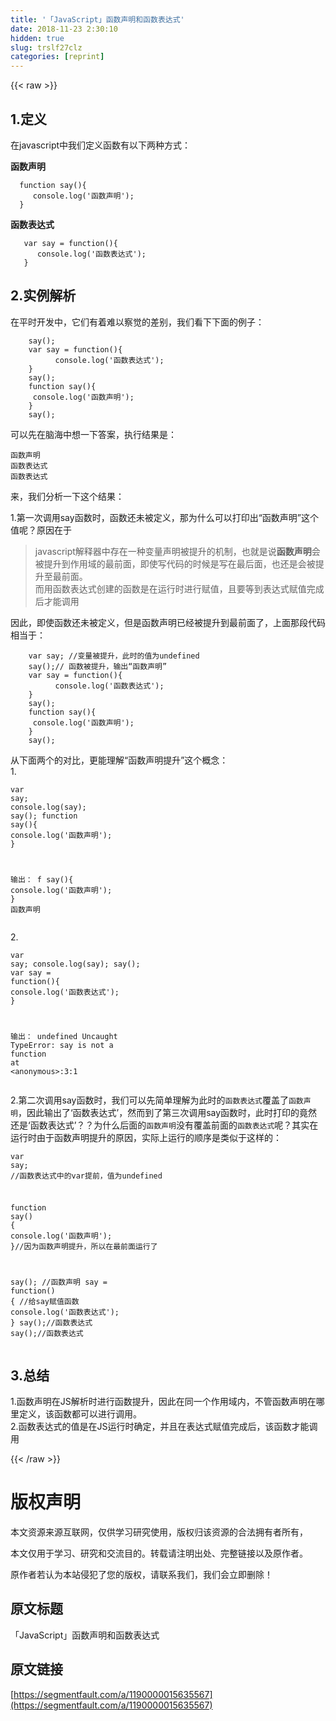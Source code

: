 ```yaml
---
title: '「JavaScript」函数声明和函数表达式' 
date: 2018-11-23 2:30:10
hidden: true
slug: trslf27clz
categories: [reprint]
---
```


{{< raw >}}
<h2 id="articleHeader0">1.&#x5B9A;&#x4E49;</h2><p>&#x5728;javascript&#x4E2D;&#x6211;&#x4EEC;&#x5B9A;&#x4E49;&#x51FD;&#x6570;&#x6709;&#x4EE5;&#x4E0B;&#x4E24;&#x79CD;&#x65B9;&#x5F0F;&#xFF1A;</p><p><strong>&#x51FD;&#x6570;&#x58F0;&#x660E;</strong></p><div class="widget-codetool" style="display:none"><div class="widget-codetool--inner"><span class="selectCode code-tool" data-toggle="tooltip" data-placement="top" title="" data-original-title="&#x5168;&#x9009;"></span> <span type="button" class="copyCode code-tool" data-toggle="tooltip" data-placement="top" data-clipboard-text="  function say(){
     console.log(&apos;&#x51FD;&#x6570;&#x58F0;&#x660E;&apos;);
  }" title="" data-original-title="&#x590D;&#x5236;"></span> <span type="button" class="saveToNote code-tool" data-toggle="tooltip" data-placement="top" title="" data-original-title="&#x653E;&#x8FDB;&#x7B14;&#x8BB0;"></span></div></div><pre class="hljs javascript"><code>  <span class="hljs-function"><span class="hljs-keyword">function</span> <span class="hljs-title">say</span>(<span class="hljs-params"></span>)</span>{
     <span class="hljs-built_in">console</span>.log(<span class="hljs-string">&apos;&#x51FD;&#x6570;&#x58F0;&#x660E;&apos;</span>);
  }</code></pre><p><strong>&#x51FD;&#x6570;&#x8868;&#x8FBE;&#x5F0F;</strong></p><div class="widget-codetool" style="display:none"><div class="widget-codetool--inner"><span class="selectCode code-tool" data-toggle="tooltip" data-placement="top" title="" data-original-title="&#x5168;&#x9009;"></span> <span type="button" class="copyCode code-tool" data-toggle="tooltip" data-placement="top" data-clipboard-text="   var say = function(){
      console.log(&apos;&#x51FD;&#x6570;&#x8868;&#x8FBE;&#x5F0F;&apos;);
   }" title="" data-original-title="&#x590D;&#x5236;"></span> <span type="button" class="saveToNote code-tool" data-toggle="tooltip" data-placement="top" title="" data-original-title="&#x653E;&#x8FDB;&#x7B14;&#x8BB0;"></span></div></div><pre class="hljs javascript"><code>   <span class="hljs-keyword">var</span> say = <span class="hljs-function"><span class="hljs-keyword">function</span>(<span class="hljs-params"></span>)</span>{
      <span class="hljs-built_in">console</span>.log(<span class="hljs-string">&apos;&#x51FD;&#x6570;&#x8868;&#x8FBE;&#x5F0F;&apos;</span>);
   }</code></pre><h2 id="articleHeader1">2.&#x5B9E;&#x4F8B;&#x89E3;&#x6790;</h2><p>&#x5728;&#x5E73;&#x65F6;&#x5F00;&#x53D1;&#x4E2D;&#xFF0C;&#x5B83;&#x4EEC;&#x6709;&#x7740;&#x96BE;&#x4EE5;&#x5BDF;&#x89C9;&#x7684;&#x5DEE;&#x522B;&#xFF0C;&#x6211;&#x4EEC;&#x770B;&#x4E0B;&#x4E0B;&#x9762;&#x7684;&#x4F8B;&#x5B50;&#xFF1A;</p><div class="widget-codetool" style="display:none"><div class="widget-codetool--inner"><span class="selectCode code-tool" data-toggle="tooltip" data-placement="top" title="" data-original-title="&#x5168;&#x9009;"></span> <span type="button" class="copyCode code-tool" data-toggle="tooltip" data-placement="top" data-clipboard-text="    say();
    var say = function(){
          console.log(&apos;&#x51FD;&#x6570;&#x8868;&#x8FBE;&#x5F0F;&apos;);
    }
    say();
    function say(){
     console.log(&apos;&#x51FD;&#x6570;&#x58F0;&#x660E;&apos;);
    }
    say();" title="" data-original-title="&#x590D;&#x5236;"></span> <span type="button" class="saveToNote code-tool" data-toggle="tooltip" data-placement="top" title="" data-original-title="&#x653E;&#x8FDB;&#x7B14;&#x8BB0;"></span></div></div><pre class="hljs javascript"><code>    say();
    <span class="hljs-keyword">var</span> say = <span class="hljs-function"><span class="hljs-keyword">function</span>(<span class="hljs-params"></span>)</span>{
          <span class="hljs-built_in">console</span>.log(<span class="hljs-string">&apos;&#x51FD;&#x6570;&#x8868;&#x8FBE;&#x5F0F;&apos;</span>);
    }
    say();
    <span class="hljs-function"><span class="hljs-keyword">function</span> <span class="hljs-title">say</span>(<span class="hljs-params"></span>)</span>{
     <span class="hljs-built_in">console</span>.log(<span class="hljs-string">&apos;&#x51FD;&#x6570;&#x58F0;&#x660E;&apos;</span>);
    }
    say();</code></pre><p>&#x53EF;&#x4EE5;&#x5148;&#x5728;&#x8111;&#x6D77;&#x4E2D;&#x60F3;&#x4E00;&#x4E0B;&#x7B54;&#x6848;&#xFF0C;&#x6267;&#x884C;&#x7ED3;&#x679C;&#x662F;&#xFF1A;</p><div class="widget-codetool" style="display:none"><div class="widget-codetool--inner"><span class="selectCode code-tool" data-toggle="tooltip" data-placement="top" title="" data-original-title="&#x5168;&#x9009;"></span> <span type="button" class="copyCode code-tool" data-toggle="tooltip" data-placement="top" data-clipboard-text="&#x51FD;&#x6570;&#x58F0;&#x660E;
&#x51FD;&#x6570;&#x8868;&#x8FBE;&#x5F0F;
&#x51FD;&#x6570;&#x8868;&#x8FBE;&#x5F0F;" title="" data-original-title="&#x590D;&#x5236;"></span> <span type="button" class="saveToNote code-tool" data-toggle="tooltip" data-placement="top" title="" data-original-title="&#x653E;&#x8FDB;&#x7B14;&#x8BB0;"></span></div></div><pre class="hljs"><code>&#x51FD;&#x6570;&#x58F0;&#x660E;
&#x51FD;&#x6570;&#x8868;&#x8FBE;&#x5F0F;
&#x51FD;&#x6570;&#x8868;&#x8FBE;&#x5F0F;</code></pre><p>&#x6765;&#xFF0C;&#x6211;&#x4EEC;&#x5206;&#x6790;&#x4E00;&#x4E0B;&#x8FD9;&#x4E2A;&#x7ED3;&#x679C;&#xFF1A;</p><p>1.&#x7B2C;&#x4E00;&#x6B21;&#x8C03;&#x7528;say&#x51FD;&#x6570;&#x65F6;&#xFF0C;&#x51FD;&#x6570;&#x8FD8;&#x672A;&#x88AB;&#x5B9A;&#x4E49;&#xFF0C;&#x90A3;&#x4E3A;&#x4EC0;&#x4E48;&#x53EF;&#x4EE5;&#x6253;&#x5370;&#x51FA;&#x201C;&#x51FD;&#x6570;&#x58F0;&#x660E;&#x201D;&#x8FD9;&#x4E2A;&#x503C;&#x5462;&#xFF1F;&#x539F;&#x56E0;&#x5728;&#x4E8E;</p><blockquote>javascript&#x89E3;&#x91CA;&#x5668;&#x4E2D;&#x5B58;&#x5728;&#x4E00;&#x79CD;&#x53D8;&#x91CF;&#x58F0;&#x660E;&#x88AB;&#x63D0;&#x5347;&#x7684;&#x673A;&#x5236;&#xFF0C;&#x4E5F;&#x5C31;&#x662F;&#x8BF4;<strong>&#x51FD;&#x6570;&#x58F0;&#x660E;</strong>&#x4F1A;&#x88AB;&#x63D0;&#x5347;&#x5230;&#x4F5C;&#x7528;&#x57DF;&#x7684;&#x6700;&#x524D;&#x9762;&#xFF0C;&#x5373;&#x4F7F;&#x5199;&#x4EE3;&#x7801;&#x7684;&#x65F6;&#x5019;&#x662F;&#x5199;&#x5728;&#x6700;&#x540E;&#x9762;&#xFF0C;&#x4E5F;&#x8FD8;&#x662F;&#x4F1A;&#x88AB;&#x63D0;&#x5347;&#x81F3;&#x6700;&#x524D;&#x9762;&#x3002;<br>&#x800C;&#x7528;&#x51FD;&#x6570;&#x8868;&#x8FBE;&#x5F0F;&#x521B;&#x5EFA;&#x7684;&#x51FD;&#x6570;&#x662F;&#x5728;&#x8FD0;&#x884C;&#x65F6;&#x8FDB;&#x884C;&#x8D4B;&#x503C;&#xFF0C;&#x4E14;&#x8981;&#x7B49;&#x5230;&#x8868;&#x8FBE;&#x5F0F;&#x8D4B;&#x503C;&#x5B8C;&#x6210;&#x540E;&#x624D;&#x80FD;&#x8C03;&#x7528;</blockquote><p>&#x56E0;&#x6B64;&#xFF0C;&#x5373;&#x4F7F;&#x51FD;&#x6570;&#x8FD8;&#x672A;&#x88AB;&#x5B9A;&#x4E49;&#xFF0C;&#x4F46;&#x662F;&#x51FD;&#x6570;&#x58F0;&#x660E;&#x5DF2;&#x7ECF;&#x88AB;&#x63D0;&#x5347;&#x5230;&#x6700;&#x524D;&#x9762;&#x4E86;&#xFF0C;&#x4E0A;&#x9762;&#x90A3;&#x6BB5;&#x4EE3;&#x7801;&#x76F8;&#x5F53;&#x4E8E;&#xFF1A;</p><div class="widget-codetool" style="display:none"><div class="widget-codetool--inner"><span class="selectCode code-tool" data-toggle="tooltip" data-placement="top" title="" data-original-title="&#x5168;&#x9009;"></span> <span type="button" class="copyCode code-tool" data-toggle="tooltip" data-placement="top" data-clipboard-text="    var say; //&#x53D8;&#x91CF;&#x88AB;&#x63D0;&#x5347;&#xFF0C;&#x6B64;&#x65F6;&#x7684;&#x503C;&#x4E3A;undefined
    say();// &#x51FD;&#x6570;&#x88AB;&#x63D0;&#x5347;&#xFF0C;&#x8F93;&#x51FA;&#x201C;&#x51FD;&#x6570;&#x58F0;&#x660E;&#x201D;
    var say = function(){
          console.log(&apos;&#x51FD;&#x6570;&#x8868;&#x8FBE;&#x5F0F;&apos;);
    }
    say();
    function say(){
     console.log(&apos;&#x51FD;&#x6570;&#x58F0;&#x660E;&apos;);
    }
    say();
" title="" data-original-title="&#x590D;&#x5236;"></span> <span type="button" class="saveToNote code-tool" data-toggle="tooltip" data-placement="top" title="" data-original-title="&#x653E;&#x8FDB;&#x7B14;&#x8BB0;"></span></div></div><pre class="hljs javascript"><code>    <span class="hljs-keyword">var</span> say; <span class="hljs-comment">//&#x53D8;&#x91CF;&#x88AB;&#x63D0;&#x5347;&#xFF0C;&#x6B64;&#x65F6;&#x7684;&#x503C;&#x4E3A;undefined</span>
    say();<span class="hljs-comment">// &#x51FD;&#x6570;&#x88AB;&#x63D0;&#x5347;&#xFF0C;&#x8F93;&#x51FA;&#x201C;&#x51FD;&#x6570;&#x58F0;&#x660E;&#x201D;</span>
    <span class="hljs-keyword">var</span> say = <span class="hljs-function"><span class="hljs-keyword">function</span>(<span class="hljs-params"></span>)</span>{
          <span class="hljs-built_in">console</span>.log(<span class="hljs-string">&apos;&#x51FD;&#x6570;&#x8868;&#x8FBE;&#x5F0F;&apos;</span>);
    }
    say();
    <span class="hljs-function"><span class="hljs-keyword">function</span> <span class="hljs-title">say</span>(<span class="hljs-params"></span>)</span>{
     <span class="hljs-built_in">console</span>.log(<span class="hljs-string">&apos;&#x51FD;&#x6570;&#x58F0;&#x660E;&apos;</span>);
    }
    say();
</code></pre><p>&#x4ECE;&#x4E0B;&#x9762;&#x4E24;&#x4E2A;&#x7684;&#x5BF9;&#x6BD4;&#xFF0C;&#x66F4;&#x80FD;&#x7406;&#x89E3;&#x201C;&#x51FD;&#x6570;&#x58F0;&#x660E;&#x63D0;&#x5347;&#x201D;&#x8FD9;&#x4E2A;&#x6982;&#x5FF5;&#xFF1A;<br>1.</p><div class="widget-codetool" style="display:none"><div class="widget-codetool--inner"><span class="selectCode code-tool" data-toggle="tooltip" data-placement="top" title="" data-original-title="&#x5168;&#x9009;"></span> <span type="button" class="copyCode code-tool" data-toggle="tooltip" data-placement="top" data-clipboard-text="var say;
console.log(say);
say();
function say(){
   console.log(&apos;&#x51FD;&#x6570;&#x58F0;&#x660E;&apos;);
}

&#x8F93;&#x51FA;&#xFF1A;
f say(){
   console.log(&apos;&#x51FD;&#x6570;&#x58F0;&#x660E;&apos;);
}
&#x51FD;&#x6570;&#x58F0;&#x660E;" title="" data-original-title="&#x590D;&#x5236;"></span> <span type="button" class="saveToNote code-tool" data-toggle="tooltip" data-placement="top" title="" data-original-title="&#x653E;&#x8FDB;&#x7B14;&#x8BB0;"></span></div></div><pre class="hljs sqf"><code>var <span class="hljs-built_in">say</span>;
console.<span class="hljs-built_in">log</span>(<span class="hljs-built_in">say</span>);
<span class="hljs-built_in">say</span>();
function <span class="hljs-built_in">say</span>(){
   console.<span class="hljs-built_in">log</span>(<span class="hljs-string">&apos;&#x51FD;&#x6570;&#x58F0;&#x660E;&apos;</span>);
}

&#x8F93;&#x51FA;&#xFF1A;
f <span class="hljs-built_in">say</span>(){
   console.<span class="hljs-built_in">log</span>(<span class="hljs-string">&apos;&#x51FD;&#x6570;&#x58F0;&#x660E;&apos;</span>);
}
&#x51FD;&#x6570;&#x58F0;&#x660E;</code></pre><p>2.</p><div class="widget-codetool" style="display:none"><div class="widget-codetool--inner"><span class="selectCode code-tool" data-toggle="tooltip" data-placement="top" title="" data-original-title="&#x5168;&#x9009;"></span> <span type="button" class="copyCode code-tool" data-toggle="tooltip" data-placement="top" data-clipboard-text="var say;
console.log(say);
say();
var say = function(){
   console.log(&apos;&#x51FD;&#x6570;&#x8868;&#x8FBE;&#x5F0F;&apos;);
}

&#x8F93;&#x51FA;&#xFF1A;
undefined
Uncaught TypeError: say is not a function
    at &lt;anonymous&gt;:3:1
" title="" data-original-title="&#x590D;&#x5236;"></span> <span type="button" class="saveToNote code-tool" data-toggle="tooltip" data-placement="top" title="" data-original-title="&#x653E;&#x8FDB;&#x7B14;&#x8BB0;"></span></div></div><pre class="hljs javascript"><code><span class="hljs-keyword">var</span> say;
<span class="hljs-built_in">console</span>.log(say);
say();
<span class="hljs-keyword">var</span> say = <span class="hljs-function"><span class="hljs-keyword">function</span>(<span class="hljs-params"></span>)</span>{
   <span class="hljs-built_in">console</span>.log(<span class="hljs-string">&apos;&#x51FD;&#x6570;&#x8868;&#x8FBE;&#x5F0F;&apos;</span>);
}

&#x8F93;&#x51FA;&#xFF1A;
<span class="hljs-literal">undefined</span>
Uncaught <span class="hljs-built_in">TypeError</span>: say is not a <span class="hljs-function"><span class="hljs-keyword">function</span>
    <span class="hljs-title">at</span> &lt;<span class="hljs-title">anonymous</span>&gt;:3:1
</span></code></pre><p>2.&#x7B2C;&#x4E8C;&#x6B21;&#x8C03;&#x7528;say&#x51FD;&#x6570;&#x65F6;&#xFF0C;&#x6211;&#x4EEC;&#x53EF;&#x4EE5;&#x5148;&#x7B80;&#x5355;&#x7406;&#x89E3;&#x4E3A;&#x6B64;&#x65F6;&#x7684;<code>&#x51FD;&#x6570;&#x8868;&#x8FBE;&#x5F0F;</code>&#x8986;&#x76D6;&#x4E86;<code>&#x51FD;&#x6570;&#x58F0;&#x660E;</code>&#xFF0C;&#x56E0;&#x6B64;&#x8F93;&#x51FA;&#x4E86;&#x2018;&#x51FD;&#x6570;&#x8868;&#x8FBE;&#x5F0F;&#x2019;&#xFF0C;&#x7136;&#x800C;&#x5230;&#x4E86;&#x7B2C;&#x4E09;&#x6B21;&#x8C03;&#x7528;say&#x51FD;&#x6570;&#x65F6;&#xFF0C;&#x6B64;&#x65F6;&#x6253;&#x5370;&#x7684;&#x7ADF;&#x7136;&#x8FD8;&#x662F;&#x2018;&#x51FD;&#x6570;&#x8868;&#x8FBE;&#x5F0F;&#x2019;&#xFF1F;&#xFF1F;&#x4E3A;&#x4EC0;&#x4E48;&#x540E;&#x9762;&#x7684;<code>&#x51FD;&#x6570;&#x58F0;&#x660E;</code>&#x6CA1;&#x6709;&#x8986;&#x76D6;&#x524D;&#x9762;&#x7684;<code>&#x51FD;&#x6570;&#x8868;&#x8FBE;&#x5F0F;</code>&#x5462;&#xFF1F;&#x5176;&#x5B9E;&#x5728;&#x8FD0;&#x884C;&#x65F6;&#x7531;&#x4E8E;&#x51FD;&#x6570;&#x58F0;&#x660E;&#x63D0;&#x5347;&#x7684;&#x539F;&#x56E0;&#xFF0C;&#x5B9E;&#x9645;&#x4E0A;&#x8FD0;&#x884C;&#x7684;&#x987A;&#x5E8F;&#x662F;&#x7C7B;&#x4F3C;&#x4E8E;&#x8FD9;&#x6837;&#x7684;&#xFF1A;</p><div class="widget-codetool" style="display:none"><div class="widget-codetool--inner"><span class="selectCode code-tool" data-toggle="tooltip" data-placement="top" title="" data-original-title="&#x5168;&#x9009;"></span> <span type="button" class="copyCode code-tool" data-toggle="tooltip" data-placement="top" data-clipboard-text="var say; //&#x51FD;&#x6570;&#x8868;&#x8FBE;&#x5F0F;&#x4E2D;&#x7684;var&#x63D0;&#x524D;&#xFF0C;&#x503C;&#x4E3A;undefined

function say() {
    console.log(&apos;&#x51FD;&#x6570;&#x58F0;&#x660E;&apos;);
}//&#x56E0;&#x4E3A;&#x51FD;&#x6570;&#x58F0;&#x660E;&#x63D0;&#x5347;&#xFF0C;&#x6240;&#x4EE5;&#x5728;&#x6700;&#x524D;&#x9762;&#x8FD0;&#x884C;&#x4E86;

say(); //&#x51FD;&#x6570;&#x58F0;&#x660E;
say = function() { //&#x7ED9;say&#x8D4B;&#x503C;&#x51FD;&#x6570;
    console.log(&apos;&#x51FD;&#x6570;&#x8868;&#x8FBE;&#x5F0F;&apos;);
}
say();//&#x51FD;&#x6570;&#x8868;&#x8FBE;&#x5F0F;
say();//&#x51FD;&#x6570;&#x8868;&#x8FBE;&#x5F0F;
" title="" data-original-title="&#x590D;&#x5236;"></span> <span type="button" class="saveToNote code-tool" data-toggle="tooltip" data-placement="top" title="" data-original-title="&#x653E;&#x8FDB;&#x7B14;&#x8BB0;"></span></div></div><pre class="hljs javascript"><code><span class="hljs-keyword">var</span> say; <span class="hljs-comment">//&#x51FD;&#x6570;&#x8868;&#x8FBE;&#x5F0F;&#x4E2D;&#x7684;var&#x63D0;&#x524D;&#xFF0C;&#x503C;&#x4E3A;undefined</span>

<span class="hljs-function"><span class="hljs-keyword">function</span> <span class="hljs-title">say</span>(<span class="hljs-params"></span>) </span>{
    <span class="hljs-built_in">console</span>.log(<span class="hljs-string">&apos;&#x51FD;&#x6570;&#x58F0;&#x660E;&apos;</span>);
}<span class="hljs-comment">//&#x56E0;&#x4E3A;&#x51FD;&#x6570;&#x58F0;&#x660E;&#x63D0;&#x5347;&#xFF0C;&#x6240;&#x4EE5;&#x5728;&#x6700;&#x524D;&#x9762;&#x8FD0;&#x884C;&#x4E86;</span>

say(); <span class="hljs-comment">//&#x51FD;&#x6570;&#x58F0;&#x660E;</span>
say = <span class="hljs-function"><span class="hljs-keyword">function</span>(<span class="hljs-params"></span>) </span>{ <span class="hljs-comment">//&#x7ED9;say&#x8D4B;&#x503C;&#x51FD;&#x6570;</span>
    <span class="hljs-built_in">console</span>.log(<span class="hljs-string">&apos;&#x51FD;&#x6570;&#x8868;&#x8FBE;&#x5F0F;&apos;</span>);
}
say();<span class="hljs-comment">//&#x51FD;&#x6570;&#x8868;&#x8FBE;&#x5F0F;</span>
say();<span class="hljs-comment">//&#x51FD;&#x6570;&#x8868;&#x8FBE;&#x5F0F;</span>
</code></pre><h2 id="articleHeader2">3.&#x603B;&#x7ED3;</h2><p>1.&#x51FD;&#x6570;&#x58F0;&#x660E;&#x5728;JS&#x89E3;&#x6790;&#x65F6;&#x8FDB;&#x884C;&#x51FD;&#x6570;&#x63D0;&#x5347;&#xFF0C;&#x56E0;&#x6B64;&#x5728;&#x540C;&#x4E00;&#x4E2A;&#x4F5C;&#x7528;&#x57DF;&#x5185;&#xFF0C;&#x4E0D;&#x7BA1;&#x51FD;&#x6570;&#x58F0;&#x660E;&#x5728;&#x54EA;&#x91CC;&#x5B9A;&#x4E49;&#xFF0C;&#x8BE5;&#x51FD;&#x6570;&#x90FD;&#x53EF;&#x4EE5;&#x8FDB;&#x884C;&#x8C03;&#x7528;&#x3002;<br>2.&#x51FD;&#x6570;&#x8868;&#x8FBE;&#x5F0F;&#x7684;&#x503C;&#x662F;&#x5728;JS&#x8FD0;&#x884C;&#x65F6;&#x786E;&#x5B9A;&#xFF0C;&#x5E76;&#x4E14;&#x5728;&#x8868;&#x8FBE;&#x5F0F;&#x8D4B;&#x503C;&#x5B8C;&#x6210;&#x540E;&#xFF0C;&#x8BE5;&#x51FD;&#x6570;&#x624D;&#x80FD;&#x8C03;&#x7528;</p>
{{< /raw >}}

# 版权声明
本文资源来源互联网，仅供学习研究使用，版权归该资源的合法拥有者所有，

本文仅用于学习、研究和交流目的。转载请注明出处、完整链接以及原作者。

原作者若认为本站侵犯了您的版权，请联系我们，我们会立即删除！

## 原文标题
「JavaScript」函数声明和函数表达式

## 原文链接
[https://segmentfault.com/a/1190000015635567](https://segmentfault.com/a/1190000015635567)

